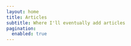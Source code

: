 ```yaml
---
layout: home
title: Articles
subtitle: Where I'll eventually add articles
pagination:
  enabled: true
---
```


